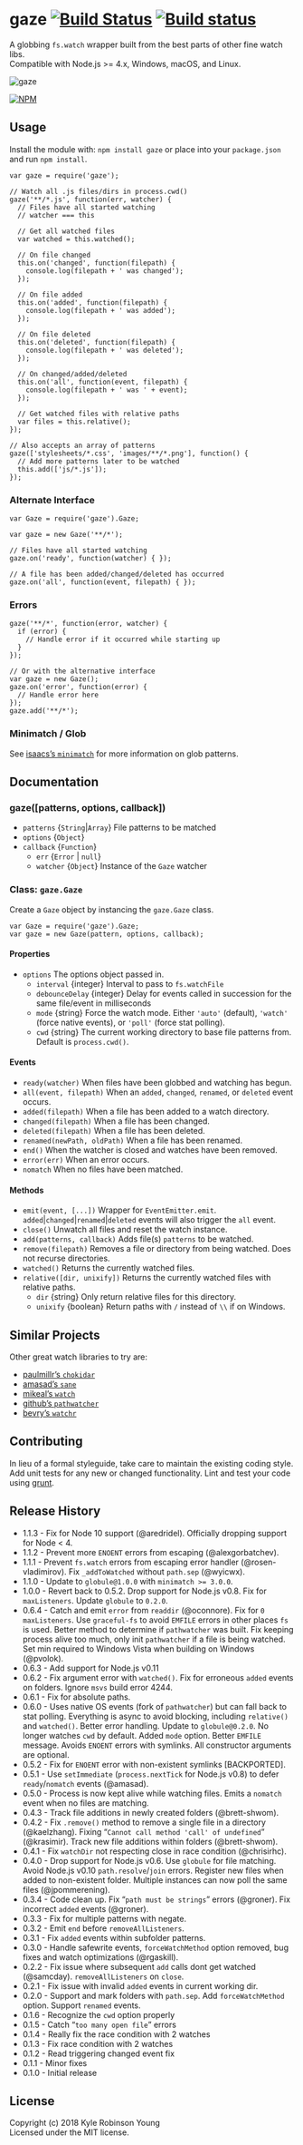 gaze [![Build Status](http://img.shields.io/travis/shama/gaze.svg)](https://travis-ci.org/shama/gaze) [![Build status](https://ci.appveyor.com/api/projects/status/vtx65w9eg511tgo4)](https://ci.appveyor.com/project/shama/gaze)
=================================================================================================================================================================================================================================

A globbing `fs.watch` wrapper built from the best parts of other fine watch libs.  
Compatible with Node.js &gt;= 4.x, Windows, macOS, and Linux.

![gaze](http://dontkry.com/images/repos/gaze.png)

[![NPM](https://nodei.co/npm/gaze.png?downloads=true)](https://nodei.co/npm/gaze/)

Usage
-----

Install the module with: `npm install gaze` or place into your `package.json` and run `npm install`.

    var gaze = require('gaze');

    // Watch all .js files/dirs in process.cwd()
    gaze('**/*.js', function(err, watcher) {
      // Files have all started watching
      // watcher === this

      // Get all watched files
      var watched = this.watched();

      // On file changed
      this.on('changed', function(filepath) {
        console.log(filepath + ' was changed');
      });

      // On file added
      this.on('added', function(filepath) {
        console.log(filepath + ' was added');
      });

      // On file deleted
      this.on('deleted', function(filepath) {
        console.log(filepath + ' was deleted');
      });

      // On changed/added/deleted
      this.on('all', function(event, filepath) {
        console.log(filepath + ' was ' + event);
      });

      // Get watched files with relative paths
      var files = this.relative();
    });

    // Also accepts an array of patterns
    gaze(['stylesheets/*.css', 'images/**/*.png'], function() {
      // Add more patterns later to be watched
      this.add(['js/*.js']);
    });

### Alternate Interface

    var Gaze = require('gaze').Gaze;

    var gaze = new Gaze('**/*');

    // Files have all started watching
    gaze.on('ready', function(watcher) { });

    // A file has been added/changed/deleted has occurred
    gaze.on('all', function(event, filepath) { });

### Errors

    gaze('**/*', function(error, watcher) {
      if (error) {
        // Handle error if it occurred while starting up
      }
    });

    // Or with the alternative interface
    var gaze = new Gaze();
    gaze.on('error', function(error) {
      // Handle error here
    });
    gaze.add('**/*');

### Minimatch / Glob

See [isaacs’s `minimatch`](https://github.com/isaacs/minimatch) for more information on glob patterns.

Documentation
-------------

### gaze(\[patterns, options, callback\])

-   `patterns` {`String`|`Array`} File patterns to be matched
-   `options` {`Object`}
-   `callback` {`Function`}
    -   `err` {`Error` | `null`}
    -   `watcher` {`Object`} Instance of the `Gaze` watcher

### Class: `gaze.Gaze`

Create a `Gaze` object by instancing the `gaze.Gaze` class.

    var Gaze = require('gaze').Gaze;
    var gaze = new Gaze(pattern, options, callback);

#### Properties

-   `options` The options object passed in.
    -   `interval` {integer} Interval to pass to `fs.watchFile`
    -   `debounceDelay` {integer} Delay for events called in succession for the same file/event in milliseconds
    -   `mode` {string} Force the watch mode. Either `'auto'` (default), `'watch'` (force native events), or `'poll'` (force stat polling).
    -   `cwd` {string} The current working directory to base file patterns from. Default is `process.cwd()`.

#### Events

-   `ready(watcher)` When files have been globbed and watching has begun.
-   `all(event, filepath)` When an `added`, `changed`, `renamed`, or `deleted` event occurs.
-   `added(filepath)` When a file has been added to a watch directory.
-   `changed(filepath)` When a file has been changed.
-   `deleted(filepath)` When a file has been deleted.
-   `renamed(newPath, oldPath)` When a file has been renamed.
-   `end()` When the watcher is closed and watches have been removed.
-   `error(err)` When an error occurs.
-   `nomatch` When no files have been matched.

#### Methods

-   `emit(event, [...])` Wrapper for `EventEmitter.emit`. `added`|`changed`|`renamed`|`deleted` events will also trigger the `all` event.
-   `close()` Unwatch all files and reset the watch instance.
-   `add(patterns, callback)` Adds file(s) `patterns` to be watched.
-   `remove(filepath)` Removes a file or directory from being watched. Does not recurse directories.
-   `watched()` Returns the currently watched files.
-   `relative([dir, unixify])` Returns the currently watched files with relative paths.
    -   `dir` {string} Only return relative files for this directory.
    -   `unixify` {boolean} Return paths with `/` instead of `\\` if on Windows.

Similar Projects
----------------

Other great watch libraries to try are:

-   [paulmillr’s `chokidar`](https://github.com/paulmillr/chokidar)
-   [amasad’s `sane`](https://github.com/amasad/sane)
-   [mikeal’s `watch`](https://github.com/mikeal/watch)
-   [github’s `pathwatcher`](https://github.com/atom/node-pathwatcher)
-   [bevry’s `watchr`](https://github.com/bevry/watchr)

Contributing
------------

In lieu of a formal styleguide, take care to maintain the existing coding style. Add unit tests for any new or changed functionality. Lint and test your code using [grunt](http://gruntjs.com/).

Release History
---------------

-   1.1.3 - Fix for Node 10 support (<span class="citation" data-cites="aredridel">@aredridel</span>). Officially dropping support for Node &lt; 4.
-   1.1.2 - Prevent more `ENOENT` errors from escaping (<span class="citation" data-cites="alexgorbatchev">@alexgorbatchev</span>).
-   1.1.1 - Prevent `fs.watch` errors from escaping error handler (<span class="citation" data-cites="rosen-vladimirov">@rosen-vladimirov</span>). Fix `_addToWatched` without `path.sep` (<span class="citation" data-cites="wyicwx">@wyicwx</span>).
-   1.1.0 - Update to `globule@1.0.0` with `minimatch >= 3.0.0`.
-   1.0.0 - Revert back to 0.5.2. Drop support for Node.js v0.8. Fix for `maxListeners`. Update `globule` to `0.2.0`.
-   0.6.4 - Catch and emit `error` from `readdir` (<span class="citation" data-cites="oconnore">@oconnore</span>). Fix for `0 maxListeners`. Use `graceful-fs` to avoid `EMFILE` errors in other places `fs` is used. Better method to determine if `pathwatcher` was built. Fix keeping process alive too much, only init `pathwatcher` if a file is being watched. Set min required to Windows Vista when building on Windows (<span class="citation" data-cites="pvolok">@pvolok</span>).
-   0.6.3 - Add support for Node.js v0.11
-   0.6.2 - Fix argument error with `watched()`. Fix for erroneous `added` events on folders. Ignore `msvs` build error 4244.
-   0.6.1 - Fix for absolute paths.
-   0.6.0 - Uses native OS events (fork of `pathwatcher`) but can fall back to stat polling. Everything is async to avoid blocking, including `relative()` and `watched()`. Better error handling. Update to `globule@0.2.0`. No longer watches `cwd` by default. Added `mode` option. Better `EMFILE` message. Avoids `ENOENT` errors with symlinks. All constructor arguments are optional.
-   0.5.2 - Fix for `ENOENT` error with non-existent symlinks \[BACKPORTED\].
-   0.5.1 - Use `setImmediate` (`process.nextTick` for Node.js v0.8) to defer `ready`/`nomatch` events (<span class="citation" data-cites="amasad">@amasad</span>).
-   0.5.0 - Process is now kept alive while watching files. Emits a `nomatch` event when no files are matching.
-   0.4.3 - Track file additions in newly created folders (<span class="citation" data-cites="brett-shwom">@brett-shwom</span>).
-   0.4.2 - Fix `.remove()` method to remove a single file in a directory (<span class="citation" data-cites="kaelzhang">@kaelzhang</span>). Fixing “`Cannot call method 'call' of undefined`” (<span class="citation" data-cites="krasimir">@krasimir</span>). Track new file additions within folders (<span class="citation" data-cites="brett-shwom">@brett-shwom</span>).
-   0.4.1 - Fix `watchDir` not respecting close in race condition (<span class="citation" data-cites="chrisirhc">@chrisirhc</span>).
-   0.4.0 - Drop support for Node.js v0.6. Use `globule` for file matching. Avoid Node.js v0.10 `path.resolve`/`join` errors. Register new files when added to non-existent folder. Multiple instances can now poll the same files (<span class="citation" data-cites="jpommerening">@jpommerening</span>).
-   0.3.4 - Code clean up. Fix “`path must be strings`” errors (<span class="citation" data-cites="groner">@groner</span>). Fix incorrect `added` events (<span class="citation" data-cites="groner">@groner</span>).
-   0.3.3 - Fix for multiple patterns with negate.
-   0.3.2 - Emit `end` before `removeAllListeners`.
-   0.3.1 - Fix `added` events within subfolder patterns.
-   0.3.0 - Handle safewrite events, `forceWatchMethod` option removed, bug fixes and watch optimizations (<span class="citation" data-cites="rgaskill">@rgaskill</span>).
-   0.2.2 - Fix issue where subsequent `add` calls dont get watched (<span class="citation" data-cites="samcday">@samcday</span>). `removeAllListeners` on `close`.
-   0.2.1 - Fix issue with invalid `added` events in current working dir.
-   0.2.0 - Support and mark folders with `path.sep`. Add `forceWatchMethod` option. Support `renamed` events.
-   0.1.6 - Recognize the `cwd` option properly
-   0.1.5 - Catch “`too many open file`” errors
-   0.1.4 - Really fix the race condition with 2 watches
-   0.1.3 - Fix race condition with 2 watches
-   0.1.2 - Read triggering changed event fix
-   0.1.1 - Minor fixes
-   0.1.0 - Initial release

License
-------

Copyright (c) 2018 Kyle Robinson Young  
Licensed under the MIT license.
